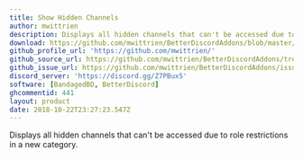```yaml
---
title: Show Hidden Channels
author: mwittrien
description: Displays all hidden channels that can't be accessed due to role restrictions in a new category.
download: https://github.com/mwittrien/BetterDiscordAddons/blob/master/Plugins/ShowHiddenChannels/ShowHiddenChannels.plugin.js
github_profile_url: 'https://github.com/mwittrien/'
github_source_url: https://github.com/mwittrien/BetterDiscordAddons/tree/master/Plugins/ShowHiddenChannels
github_issue_url: https://github.com/mwittrien/BetterDiscordAddons/issues/
discord_server: 'https://discord.gg/Z7PBux5'
software: [BandagedBD, BetterDiscord]
ghcommentid: 441
layout: product
date: 2018-10-22T23:27:23.547Z
---
```

Displays all hidden channels that can't be accessed due to role restrictions in a new category.